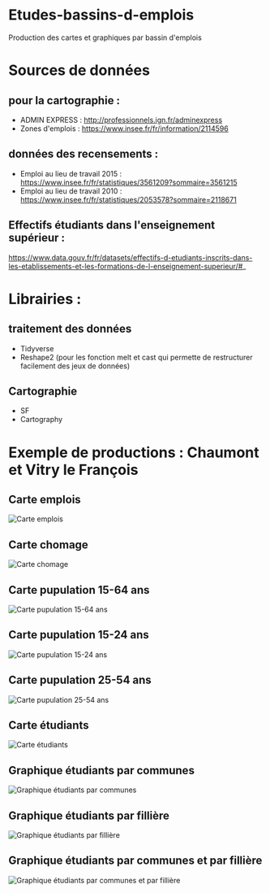 # Etudes-bassins-d-emplois
Production des cartes et graphiques par bassin d'emplois

# Sources de données

## pour la cartographie :
* ADMIN EXPRESS : http://professionnels.ign.fr/adminexpress
* Zones d'emplois : https://www.insee.fr/fr/information/2114596

## données des recensements :

* Emploi au lieu de travail 2015 : https://www.insee.fr/fr/statistiques/3561209?sommaire=3561215
* Emploi au lieu de travail 2010 : https://www.insee.fr/fr/statistiques/2053578?sommaire=2118671

## Effectifs étudiants dans l'enseignement supérieur : 

https://www.data.gouv.fr/fr/datasets/effectifs-d-etudiants-inscrits-dans-les-etablissements-et-les-formations-de-l-enseignement-superieur/#_

# Librairies : 

## traitement des données
* Tidyverse
* Reshape2 (pour les fonction melt et cast qui permette de restructurer facilement des jeux de données)

## Cartographie
* SF
* Cartography



# Exemple de productions : Chaumont et Vitry le François

## Carte emplois
![Carte emplois](https://github.com/rsrgn/Etudes-bassins-d-emplois/blob/master/Chaumont-VLF/carte_emplois.png?raw=true "Carte emploist")

## Carte chomage
![Carte chomage](https://github.com/rsrgn/Etudes-bassins-d-emplois/blob/master/Chaumont-VLF/carte_chomage.png?raw=true "Carte chomage")

## Carte pupulation 15-64 ans
![Carte pupulation 15-64 ans](https://github.com/rsrgn/Etudes-bassins-d-emplois/blob/master/Chaumont-VLF/carte_demographie_population%20ag%C3%A9e%20de%2015%20%C3%A0%2064%20ans.png?raw=true "Carte pupulation 15-64 ans")

## Carte pupulation 15-24 ans
![Carte pupulation 15-24 ans](https://github.com/rsrgn/Etudes-bassins-d-emplois/blob/master/Chaumont-VLF/carte_demographie_population%20ag%C3%A9e%20de%2015%20%C3%A0%2024%20ans.png?raw=true "Carte pupulation 15-24 ans")

## Carte pupulation 25-54 ans
![Carte pupulation 25-54 ans](https://github.com/rsrgn/Etudes-bassins-d-emplois/blob/master/Chaumont-VLF/carte_demographie_population%20ag%C3%A9e%20de%2025%20%C3%A0%2054%20ans.png?raw=true "Carte pupulation 25-54 ans")

## Carte étudiants
![Carte étudiants](https://github.com/rsrgn/Etudes-bassins-d-emplois/blob/master/Chaumont-VLF/carte_etudiants.png?raw=true "Carte étudiants")

## Graphique étudiants par communes
![Graphique étudiants par communes](https://github.com/rsrgn/Etudes-bassins-d-emplois/blob/master/Chaumont-VLF/graph_etudiants.png?raw=true "Graphique étudiants par communes")

## Graphique étudiants par fillière
![Graphique étudiants par fillière](https://github.com/rsrgn/Etudes-bassins-d-emplois/blob/master/Chaumont-VLF/graph_etablissements_commune.png?raw=true "Graphique étudiants par fillière")

## Graphique étudiants par communes et par fillière
![Graphique étudiants par communes et par fillière](https://github.com/rsrgn/Etudes-bassins-d-emplois/blob/master/Chaumont-VLF/carte_emplois.png?raw=true "Graphique étudiants par communes et par fillière")
